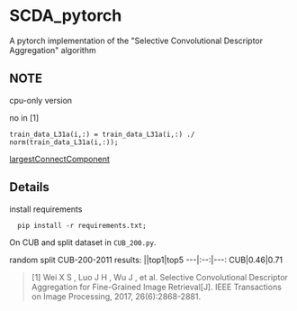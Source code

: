 # SCDA_pytorch
A pytorch implementation of the "Selective Convolutional Descriptor Aggregation" algorithm

## NOTE
 cpu-only version

 no in [1]
 ```
 train_data_L31a(i,:) = train_data_L31a(i,:) ./ norm(train_data_L31a(i,:));
 ```


[largestConnectComponent](https://blog.csdn.net/xuyangcao123/article/details/81023732)

## Details
install requirements


```
  pip install -r requirements.txt;
```

On CUB and split dataset in `CUB_200.py`.

random split CUB-200-2011 results:
||top1|top5
---|:--:|---:
CUB|0.46|0.71



>[1] Wei X S , Luo J H , Wu J , et al. Selective Convolutional Descriptor Aggregation for Fine-Grained Image Retrieval[J]. IEEE Transactions on Image Processing, 2017, 26(6):2868-2881.